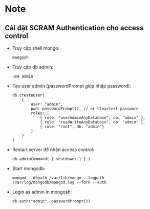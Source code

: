 # Note
## Cài đặt SCRAM Authentication cho access control

- Truy cập shell mongo:
    ```
    mongosh
    ```
- Truy cập db admin: 
    ```
    use admin
    ```
- Tạo user admin (passwordPrompt giúp nhập password): 
    ```
    db.createUser(
        {
            user: "admin",
            pwd: passwordPrompt(), // or cleartext password
            roles: [
                { role: "userAdminAnyDatabase", db: "admin" },
                { role: "readWriteAnyDatabase", db: "admin" },
                { role: "root", db: "admin"}
            ]
        }
    )
    ```
- Restart server để  nhận access control:
    ```
    db.adminCommand( { shutdown: 1 } )
    ```
- Start mongodb:
    ```
    mongod --dbpath /var/lib/mongo --logpath /var/log/mongodb/mongod.log --fork --auth
    ```
- Login as admin in mongosh:
    ```
    db.auth("admin", passwordPrompt())
    ```